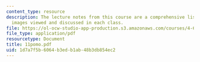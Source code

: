 ```yaml
---
content_type: resource
description: The lecture notes from this course are a comprehensive listing of the
  images viewed and discussed in each class.
file: https://ol-ocw-studio-app-production.s3.amazonaws.com/courses/4-665-contemporary-architecture-and-critical-debate-spring-2002/1d7a7f5b6064b3edb1ab48b3db854ec2_11pomo.pdf
file_type: application/pdf
resourcetype: Document
title: 11pomo.pdf
uid: 1d7a7f5b-6064-b3ed-b1ab-48b3db854ec2
---
```

